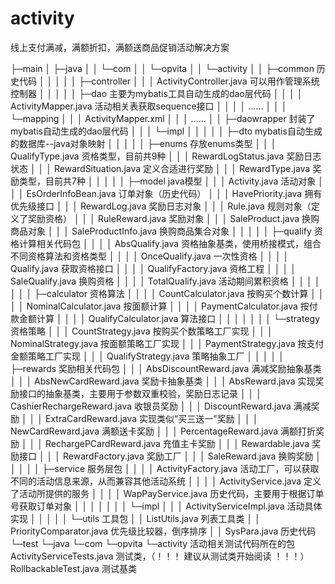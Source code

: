 # activity
线上支付满减，满额折扣，满额送商品促销活动解决方案

├─main
│  ├─java
│  │  └─com
│  │      └─opvita
│  │          └─activity
│  │              ├─common  历史代码
│  │              │
│  │              ├─controller
│  │              │      ActivityController.java  可以用作管理系统控制器
│  │              │
│  │              ├─dao  主要为mybatis工具自动生成的dao层代码
│  │              │  │  ActivityMapper.java 活动相关表获取sequence接口
│  │              │  │  ......
│  │              │  └─mapping
│  │              │          ActivityMapper.xml
│  │              │          ......
│  │              ├─daowrapper  封装了mybatis自动生成的dao层代码
│  │              │  └─impl
│  │              │
│  │              ├─dto  mybatis自动生成的数据库--java对象映射
│  │              │
│  │              ├─enums  存放enums类型
│  │              │      QualifyType.java  资格类型，目前共9种
│  │              │      RewardLogStatus.java  奖励日志状态
│  │              │      RewardSituation.java  定义合适进行奖励
│  │              │      RewardType.java  奖励类型，目前共7种
│  │              │
│  │              ├─model  java模型
│  │              │      Activity.java  活动对象
│  │              │      EsOrderInfoBean.java  订单对象（历史代码）
│  │              │      HavePriority.java  拥有优先级接口
│  │              │      RewardLog.java  奖励日志对象
│  │              │      Rule.java  规则对象（定义了奖励资格）
│  │              │      RuleReward.java  奖励对象
│  │              │      SaleProduct.java  换购商品对象
│  │              │      SaleProductInfo.java  换购商品集合对象
│  │              │
│  │              ├─qualify  资格计算相关代码包
│  │              │  │  AbsQualify.java  资格抽象基类，使用桥接模式，组合不同资格算法和资格类型
│  │              │  │  OnceQualify.java  一次性资格
│  │              │  │  Qualify.java  获取资格接口
│  │              │  │  QualifyFactory.java  资格工程
│  │              │  │  SaleQualify.java  换购资格
│  │              │  │  TotalQualify.java  活动期间累积资格
│  │              │  │
│  │              │  ├─calculator  资格算法
│  │              │  │      CountCalculator.java  按购买个数计算
│  │              │  │      NominalCalculator.java  按面额计算
│  │              │  │      PaymentCalculator.java  按付款金额计算
│  │              │  │      QualifyCalculator.java  算法接口
│  │              │  │
│  │              │  └─strategy  资格策略
│  │              │          CountStrategy.java  按购买个数策略工厂实现
│  │              │          NominalStrategy.java  按面额策略工厂实现
│  │              │          PaymentStrategy.java  按支付金额策略工厂实现
│  │              │          QualifyStrategy.java  策略抽象工厂
│  │              │
│  │              ├─rewards  奖励相关代码包
│  │              │      AbsDiscountReward.java  满减奖励抽象基类
│  │              │      AbsNewCardReward.java  奖励卡抽象基类
│  │              │      AbsReward.java  实现奖励接口的抽象基类，主要用于参数双重校验，奖励日志记录
│  │              │      CashierRechargeReward.java  收银员奖励
│  │              │      DiscountReward.java  满减奖励
│  │              │      ExtraCardReward.java  实现类似“买三送一”奖励
│  │              │      NewCardReward.java  满额送卡奖励
│  │              │      PercentageReward.java  满额打折奖励
│  │              │      RechargePCardReward.java  充值主卡奖励
│  │              │      Rewardable.java  奖励接口
│  │              │      RewardFactory.java  奖励工厂
│  │              │      SaleReward.java  换购奖励
│  │              │
│  │              ├─service  服务层包
│  │              │  │  ActivityFactory.java  活动工厂，可以获取不同的活动信息来源，从而兼容其他活动系统
│  │              │  │  ActivityService.java  定义了活动所提供的服务
│  │              │  │  WapPayService.java  历史代码，主要用于根据订单号获取订单对象
│  │              │  │
│  │              │  └─impl
│  │              │          ActivityServiceImpl.java  活动具体实现
│  │              │
│  │              └─utils 工具包
│  │                      ListUtils.java  列表工具类
│  │                      PriorityComparator.java  优先级比较器，倒序排序
│  │                      SysPara.java  历史代码
└─test
    └─java
        └─com
            └─opvita
                └─activity  活动相关测试代码所在的包
                        ActivityServiceTests.java  测试类，（！！！ 建议从测试类开始阅读 ！！！）
                        RollbackableTest.java  测试基类

